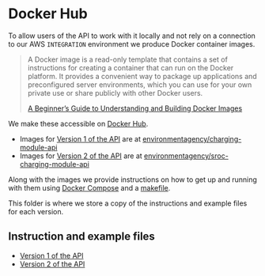 # Docker Hub

To allow users of the API to work with it locally and not rely on a connection to our AWS `INTEGRATION` environment we produce Docker container images.

> A Docker image is a read-only template that contains a set of instructions for creating a container that can run on the Docker platform. It provides a convenient way to package up applications and preconfigured server environments, which you can use for your own private use or share publicly with other Docker users.
>
> [A Beginner’s Guide to Understanding and Building Docker Images](https://jfrog.com/knowledge-base/a-beginners-guide-to-understanding-and-building-docker-images/)

We make these accessible on [Docker Hub](https://hub.docker.com/).

- Images for [Version 1 of the API](https://github.com/defra/charging-module-api) are at [environmentagency/charging-module-api](https://hub.docker.com/r/environmentagency/charging-module-api)
- Images for [Version 2 of the API](https://github.com/defra/sroc-charging-module-api) are at [environmentagency/sroc-charging-module-api](https://hub.docker.com/r/environmentagency/sroc-charging-module-api)

Along with the images we provide instructions on how to get up and running with them using [Docker Compose](https://docs.docker.com/compose/) and a [makefile](https://en.wikipedia.org/wiki/Makefile).

This folder is where we store a copy of the instructions and example files for each version.

## Instruction and example files

- [Version 1 of the API](/version_1)
- [Version 2 of the API](/version_2)

